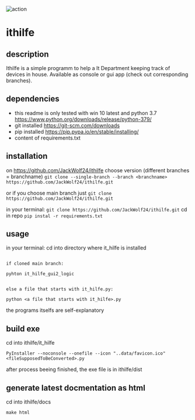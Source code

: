 
![action](https://github.com/JackWolf24/ithilfe/actions/workflows/python-app.yml/badge.svg)
# ithilfe
## description
Ithilfe is a simple programm to help a It Department keeping track of devices in house. 
Available as console or gui app (check out corresponding branches). 

## dependencies
- this readme is only tested with win 10 latest and python 3.7 https://www.python.org/downloads/release/python-379/
- git installed https://git-scm.com/downloads
- pip installed https://pip.pypa.io/en/stable/installing/
- content of requirements.txt

## installation 
on https://github.com/JackWolf24/ithilfe choose version (different branches = branchname)
`git clone --single-branch --branch <branchname> https://github.com/JackWolf24/ithilfe.git`

or if you choose main branch just
`git clone https://github.com/JackWolf24/ithilfe.git`


in your terminal:
  `git clone https://github.com/JackWolf24/ithilfe.git`
  cd in repo
  `pip instal -r requirements.txt`
  
## usage
in your terminal:
  cd into directory where it_hilfe is installed
  ```cd it_hilfe
  
  if cloned main branch:
  
  pyhton it_hilfe_gui2_logic
  
  
  else a file that starts with it_hilfe.py:
  
  python <a file that starts with it_hilfe>.py
  ```
  the programs itselfs are self-explanatory
  
## build exe

  cd into ithilfe/it_hilfe
  
  `PyInstaller --noconsole --onefile --icon "..data/favicon.ico" <fileSupposedToBeConverted>.py`
  
  after process beeing finished, the exe file is in ithilfe/dist
  

## generate latest docmentation as html

  cd into ithilfe/docs
  
  `make html`

  

